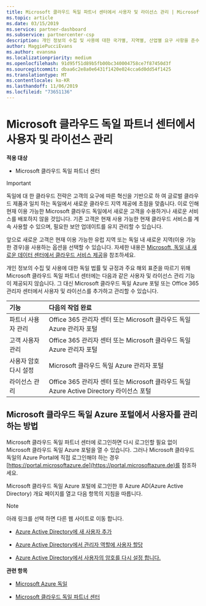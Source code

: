 ```yaml
---
title: Microsoft 클라우드 독일 파트너 센터에서 사용자 및 라이선스 관리 | Microsoft 클라우드 독일 파트너 센터
ms.topic: article
ms.date: 03/15/2019
ms.service: partner-dashboard
ms.subservice: partnercenter-csp
description: 개인 정보의 수집 및 사용에 대한 국가별, 지역별, 산업별 요구 사항을 준수하기 위해 Microsoft 클라우드 독일 파트너 센터에는 사용자 관리 기능이 제공되지 않습니다. 그 대신 Microsoft 클라우드 독일 Azure 포털에서 사용자를 추가하고 관리할 수 있습니다.
author: MaggiePucciEvans
ms.author: evansma
ms.localizationpriority: medium
ms.openlocfilehash: 91d95f51d89b5fb00bc340004758ce7f87450d3f
ms.sourcegitcommit: dbaa6c2e8a0e6431f1420e024cca6d0dd54f1425
ms.translationtype: MT
ms.contentlocale: ko-KR
ms.lasthandoff: 11/06/2019
ms.locfileid: "73651136"
---
```

# <a name="user-and-license-management-in-partner-center-for-microsoft-cloud-germany"></a>Microsoft 클라우드 독일 파트너 센터에서 사용자 및 라이선스 관리

**적용 대상**

-  Microsoft 클라우드 독일 파트너 센터

> [!IMPORTANT]
> 독일에 대 한 클라우드 전략은 고객의 요구에 따른 혁신을 기반으로 하 여 글로벌 클라우드 제품과 일치 하는 독일에서 새로운 클라우드 지역 제공에 초점을 맞춥니다. 이로 인해 현재 이용 가능한 Microsoft 클라우드 독일에서 새로운 고객을 수용하거나 새로운 서비스를 배포하지 않을 것입니다. 기존 고객은 현재 사용 가능한 현재 클라우드 서비스를 계속 사용할 수 있으며, 필요한 보안 업데이트를 유지 관리할 수 있습니다.
>  
> 앞으로 새로운 고객은 현재 이용 가능한 유럽 지역 또는 독일 내 새로운 지역(이용 가능한 경우)을 사용하는 옵션을 선택할 수 있습니다. 자세한 내용은 [Microsoft, 독일 내 새로운 데이터 센터에서 클라우드 서비스 제공](https://news.microsoft.com/europe/2018/08/31/microsoft-to-deliver-cloud-services-from-new-datacentres-in-germany-in-2019-to-meet-evolving-customer-needs/)을 참조하세요.

개인 정보의 수집 및 사용에 대한 독일 법률 및 규정과 주요 해외 표준을 따르기 위해 Microsoft 클라우드 독일 파트너 센터에는 다음과 같은 사용자 및 라이선스 관리 기능이 제공되지 않습니다. 그 대신 Microsoft 클라우드 독일 Azure 포털 또는 Office 365 관리자 센터에서 사용자 및 라이선스를 추가하고 관리할 수 있습니다.

기능 | 다음의 작업 완료
:--- | :---
파트너 사용자 관리 | Office 365 관리자 센터 또는 Microsoft 클라우드 독일 Azure 관리자 포털
고객 사용자 관리 | Office 365 관리자 센터 또는 Microsoft 클라우드 독일 Azure 관리자 포털
사용자 암호 다시 설정 | Microsoft 클라우드 독일 Azure 관리자 포털
라이선스 관리 | Office 365 관리자 센터 또는 Microsoft 클라우드 독일 Azure Active Directory 라이선스 포털

## <a name="how-to-manage-users-in-the-azure-portal-for-microsoft-cloud-germany"></a>Microsoft 클라우드 독일 Azure 포털에서 사용자를 관리하는 방법 

Microsoft 클라우드 독일 파트너 센터에 로그인하면 다시 로그인할 필요 없이 Microsoft 클라우드 독일 Azure 포털을 열 수 있습니다. 그러나 Microsoft 클라우드 독일의 Azure Portal에 직접 로그인해야 하는 경우 [https://portal.microsoftazure.de](https://portal.microsoftazure.de)를 참조하세요. 

Microsoft 클라우드 독일 Azure 포털에 로그인한 후 Azure AD(Azure Active Directory) 개요 페이지를 열고 다음 항목의 지침을 따릅니다.

> [!NOTE]  
> 아래 링크를 선택 하면 다른 웹 사이트로 이동 합니다. 

-  [Azure Active Directory에 새 사용자 추가](https://docs.microsoft.com/azure/active-directory/active-directory-users-create-azure-portal)

-  [Azure Active Directory에서 관리자 역할에 사용자 할당](https://docs.microsoft.com/azure/active-directory/active-directory-users-assign-role-azure-portal)

-  [Azure Active Directory에서 사용자의 암호를 다시 설정 합니다.](https://docs.microsoft.com/azure/active-directory/active-directory-users-reset-password-azure-portal)

**관련 항목**

-  [Microsoft Azure 독일](https://azure.microsoft.com/global-infrastructure/germany/)

-  [Microsoft 클라우드 독일 파트너 센터](partner-center-for-microsoft-cloud-germany.md)


